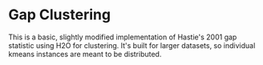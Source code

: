 # Gap Clustering

This is a basic, slightly modified implementation of Hastie's 2001 gap statistic using H2O for clustering.  It's built for larger datasets, so individual kmeans instances are meant to be distributed.
